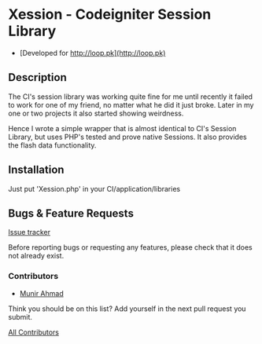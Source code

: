 # Xession - Codeigniter Session Library

* [Developed for http://loop.pk](http://loop.pk)

## Description

The CI's session library was working quite fine for me until recently it failed to work for one of my friend, no matter what he did it just broke. Later in my one or two projects it also started 
showing weirdness.

Hence I wrote a simple wrapper that is almost identical to CI's Session Library, but uses PHP's tested and prove native Sessions. It also provides the flash data functionality.

## Installation

Just put 'Xession.php' in your CI/application/libraries

## Bugs & Feature Requests

[Issue tracker](http://github.com/munirehmad/Xession/issues)

Before reporting bugs or requesting any features, please check that it does not already exist.

### Contributors

* [Munir Ahmad](http://github.com/munirehmad)

Think you should be on this list? Add yourself in the next pull request you submit.

[All Contributors](http://github.com/munirehmad/Xession/contributors)


